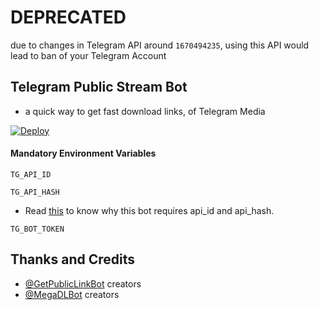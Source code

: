 # DEPRECATED

due to changes in Telegram API around `1670494235`, using this API would lead to ban of your Telegram Account

## Telegram Public Stream Bot

- a quick way to get fast download links, of Telegram Media


[![Deploy](https://www.herokucdn.com/deploy/button.svg)](https://heroku.com/deploy)


#### Mandatory Environment Variables

`TG_API_ID`

`TG_API_HASH`

- Read [this](https://core.telegram.org/api/bots/) to know why this bot requires api_id and api_hash.

`TG_BOT_TOKEN`


## Thanks and Credits

- [@GetPublicLinkBot](https://t.me/c/1049295266/16482) creators
- [@MegaDLBot](https://github.com/eyaadh/megadlbot_oss) creators
